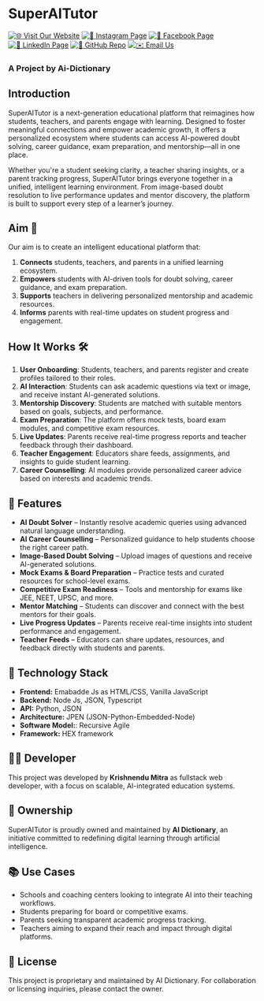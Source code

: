 # SuperAITutor
[![🌐 Visit Our Website](https://img.shields.io/badge/Website-SuperAITutor-blue?logo=google-chrome)](https://superaitutor.com/)
[![📸 Instagram Page](https://img.shields.io/badge/Instagram-Follow%20Us-purple?logo=instagram)](https://www.instagram.com/aidictionary001/)
[![📘 Facebook Page](https://img.shields.io/badge/Facebook-Community-blue?logo=facebook)](https://www.facebook.com/profile.php?id=61553148999714)
[![💼 LinkedIn Page](https://img.shields.io/badge/LinkedIn-Connect%20Now-blue?logo=linkedin)](https://www.linkedin.com/in/ai-dictionary-ai-service-company-46173329b/)
[![🐙 GitHub Repo](https://img.shields.io/badge/GitHub-Collabe%20with%20Us-black?logo=github)](https://github.com/Ai-Dictionary)
[![✉️ Email Us](https://img.shields.io/badge/Email-Contact%20Us-dimgray?logo=gmail)](mailto:info.aidictionary24x7@gmail.com)
### A Project by Ai-Dictionary 

## Introduction
SuperAITutor is a next-generation educational platform that reimagines how students, teachers, and parents engage with learning. Designed to foster meaningful connections and empower academic growth, it offers a personalized ecosystem where students can access AI-powered doubt solving, career guidance, exam preparation, and mentorship—all in one place.

Whether you're a student seeking clarity, a teacher sharing insights, or a parent tracking progress, SuperAITutor brings everyone together in a unified, intelligent learning environment. From image-based doubt resolution to live performance updates and mentor discovery, the platform is built to support every step of a learner’s journey.

## Aim 🎯  
Our aim is to create an intelligent educational platform that:  
1. **Connects** students, teachers, and parents in a unified learning ecosystem.  
2. **Empowers** students with AI-driven tools for doubt solving, career guidance, and exam preparation.  
3. **Supports** teachers in delivering personalized mentorship and academic resources.  
4. **Informs** parents with real-time updates on student progress and engagement.  

## How It Works 🛠️  
1. **User Onboarding**: Students, teachers, and parents register and create profiles tailored to their roles.  
2. **AI Interaction**: Students can ask academic questions via text or image, and receive instant AI-generated solutions.  
3. **Mentorship Discovery**: Students are matched with suitable mentors based on goals, subjects, and performance.  
4. **Exam Preparation**: The platform offers mock tests, board exam modules, and competitive exam resources.  
5. **Live Updates**: Parents receive real-time progress reports and teacher feedback through their dashboard.  
6. **Teacher Engagement**: Educators share feeds, assignments, and insights to guide student learning.  
7. **Career Counselling**: AI modules provide personalized career advice based on interests and academic trends.  

## 🚀 Features
- **AI Doubt Solver** – Instantly resolve academic queries using advanced natural language understanding.
- **AI Career Counselling** – Personalized guidance to help students choose the right career path.
- **Image-Based Doubt Solving** – Upload images of questions and receive AI-generated solutions.
- **Mock Exams & Board Preparation** – Practice tests and curated resources for school-level exams.
- **Competitive Exam Readiness** – Tools and mentorship for exams like JEE, NEET, UPSC, and more.
- **Mentor Matching** – Students can discover and connect with the best mentors for their goals.
- **Live Progress Updates** – Parents receive real-time insights into student performance and engagement.
- **Teacher Feeds** – Educators can share updates, resources, and feedback directly with students and parents.

## 🧠 Technology Stack
- **Frontend:** Emabadde Js as HTML/CSS, Vanilla JavaScript
- **Backend:** Node Js, JSON, Typescript
- **API:** Python, JSON
- **Architecture:** JPEN (JSON-Python-Embedded-Node)
- **Software Model:**: Recursive Agile
- **Framework:** HEX framework

## 👨‍💻 Developer

This project was developed by **Krishnendu Mitra** as fullstack web developer, with a focus on scalable, AI-integrated education systems.

## 🏢 Ownership

SuperAITutor is proudly owned and maintained by **AI Dictionary**, an initiative committed to redefining digital learning through artificial intelligence.

## 📚 Use Cases
- Schools and coaching centers looking to integrate AI into their teaching workflows.
- Students preparing for board or competitive exams.
- Parents seeking transparent academic progress tracking.
- Teachers aiming to expand their reach and impact through digital platforms.

## 📌 License

This project is proprietary and maintained by AI Dictionary. For collaboration or licensing inquiries, please contact the owner.
